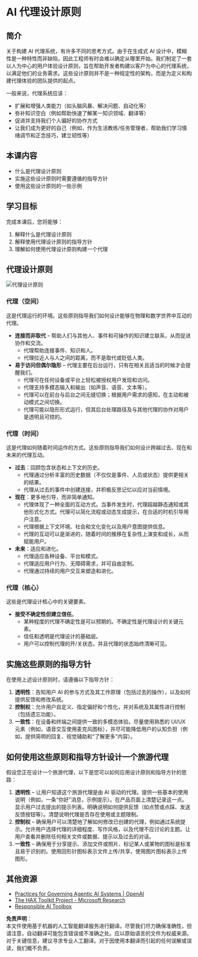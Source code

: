 # AI 代理设计原则

## 简介

关于构建 AI 代理系统，有许多不同的思考方式。由于在生成式 AI 设计中，模糊性是一种特性而非缺陷，因此工程师有时会难以确定从哪里开始。我们制定了一套以人为中心的用户体验设计原则，旨在帮助开发者构建以客户为中心的代理系统，以满足他们的业务需求。这些设计原则并不是一种规定性的架构，而是为定义和构建代理体验的团队提供的起点。

一般来说，代理系统应该：

- 扩展和增强人类能力（如头脑风暴、解决问题、自动化等）
- 弥补知识空白（例如帮助快速了解某一知识领域、翻译等）
- 促进并支持我们个人偏好的协作方式
- 让我们成为更好的自己（例如，作为生活教练/任务管理者，帮助我们学习情绪调节和正念技巧，建立韧性等）

## 本课内容

- 什么是代理设计原则
- 实施这些设计原则时需要遵循的指导方针
- 使用这些设计原则的一些示例

## 学习目标

完成本课后，您将能够：

1. 解释什么是代理设计原则
2. 解释使用代理设计原则的指导方针
3. 理解如何使用代理设计原则构建一个代理

## 代理设计原则

![代理设计原则](../../../translated_images/agentic-design-principles.png?WT.19d6373397ba872c62b9237a927d1261a67e21e7c8e83274e53494a65e520a08.zh.mc_id=academic-105485-koreyst)

### 代理（空间）

这是代理运行的环境。这些原则指导我们如何设计能够在物理和数字世界中互动的代理。

- **连接而非取代** – 帮助人们与其他人、事件和可操作的知识建立联系，从而促进协作和交流。
  - 代理帮助连接事件、知识和人。
  - 代理拉近人与人之间的距离，而不是取代或贬低人类。
- **易于访问但偶尔隐形** – 代理主要在后台运行，只有在相关且适当的时候才会提醒我们。
  - 代理可在任何设备或平台上轻松被授权用户发现和访问。
  - 代理支持多模态输入和输出（如声音、语音、文本等）。
  - 代理可以在前台与后台之间无缝切换；根据用户需求的感知，在主动和被动模式之间切换。
  - 代理可能以隐形形式运行，但其后台处理路径及与其他代理的协作对用户是透明且可控的。

### 代理（时间）

这是代理如何随着时间运作的方式。这些原则指导我们如何设计跨越过去、现在和未来的代理互动。

- **过去**：回顾包含状态和上下文的历史。
  - 代理通过分析丰富的历史数据（不仅仅是事件、人员或状态）提供更相关的结果。
  - 代理从过去的事件中创建连接，并积极反思记忆以应对当前情境。
- **现在**：更多地引导，而非简单通知。
  - 代理体现了一种全面的互动方式。当事件发生时，代理超越静态通知或其他形式化方式。代理可以简化流程或动态生成提示，在合适的时机引导用户注意。
  - 代理根据上下文环境、社会和文化变化以及用户意图提供信息。
  - 代理的互动可以是渐进的，随着时间的推移在复杂性上演变和成长，从而赋能用户。
- **未来**：适应和进化。
  - 代理适应各种设备、平台和模式。
  - 代理适应用户行为、无障碍需求，并可自由定制。
  - 代理通过持续的用户交互来塑造和进化。

### 代理（核心）

这些是代理设计核心中的关键要素。

- **接受不确定性但建立信任**。
  - 某种程度的代理不确定性是可以预期的。不确定性是代理设计的关键元素。
  - 信任和透明是代理设计的基础层。
  - 用户可以控制代理的开/关状态，并且代理的状态始终清晰可见。

## 实施这些原则的指导方针

在使用上述设计原则时，请遵循以下指导方针：

1. **透明性**：告知用户 AI 的参与方式及其工作原理（包括过去的操作），以及如何提供反馈和修改系统。
2. **控制权**：允许用户自定义、指定偏好和个性化，并对系统及其属性进行控制（包括遗忘功能）。
3. **一致性**：在设备和终端之间提供一致的多模态体验。尽量使用熟悉的 UI/UX 元素（例如，语音交互使用麦克风图标），并尽可能降低用户的认知负担（例如，提供简明的回复、视觉辅助和“了解更多”内容）。

## 如何使用这些原则和指导方针设计一个旅游代理

假设您正在设计一个旅游代理，以下是您可以如何应用设计原则和指导方针的思路：

1. **透明性** – 让用户知道这个旅游代理是由 AI 驱动的代理。提供一些基本的使用说明（例如，一条“你好”消息，示例提示）。在产品页面上清楚记录这一点。显示用户过去提出的提示列表。明确说明如何提供反馈（如点赞或点踩、发送反馈按钮等）。清楚说明代理是否存在使用或主题限制。
2. **控制权** – 确保用户可以清楚地了解如何修改已创建的代理，例如通过系统提示。允许用户选择代理的详细程度、写作风格，以及代理不应讨论的主题。让用户查看并删除任何相关文件或数据、提示以及过去的对话。
3. **一致性** – 确保用于分享提示、添加文件或照片、标记某人或某物的图标是标准且易于识别的。使用回形针图标表示文件上传/共享，使用图片图标表示上传图形。

## 其他资源
- [Practices for Governing Agentic AI Systems | OpenAI](https://openai.com)
- [The HAX Toolkit Project - Microsoft Research](https://microsoft.com)
- [Responsible AI Toolbox](https://responsibleaitoolbox.ai)

**免责声明**：  
本文件使用基于机器的人工智能翻译服务进行翻译。尽管我们尽力确保准确性，但请注意，自动翻译可能包含错误或不准确之处。应以原始语言的文件为权威来源。对于关键信息，建议寻求专业人工翻译。对于因使用本翻译而引起的任何误解或误读，我们概不负责。